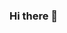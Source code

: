 ### Hi there 👋

<!--
**SMrakesh005/SMrakesh005** is a ✨ _special_ ✨ repository because its `README.md` (this file) appears on your GitHub profile.
🔭 I’m Rakesh Kumar
🌱 I have completed my B.Tech in Electronics and Communication Engineering from Haldia Institute of Technology.
👯 I’m looking to collaborate on SDE Projects
💞️ I'm interested in learning new things
📫 You can reach me via email-Id rakeshkumarrunipur@gmail.com 😊
